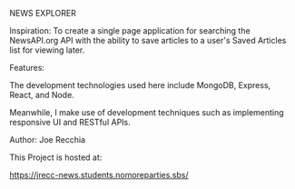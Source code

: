 NEWS EXPLORER

Inspiration:
To create a single page application for searching the NewsAPI.org API with the ability to save articles to a user's Saved Articles list for viewing later.

Features:

The development technologies used here include MongoDB, Express, React, and Node. 

Meanwhile, I make use of development techniques such as implementing responsive UI and RESTful APIs.

Author:
Joe Recchia

This Project is hosted at: 

https://jrecc-news.students.nomoreparties.sbs/
